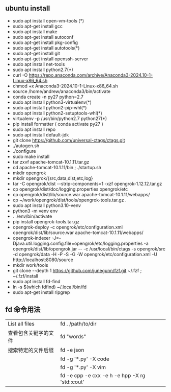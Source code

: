 ## ubuntu install
- sudo apt install open-vm-tools (*)
- sudo apt-get install gcc
- sudo apt install make
- sudo apt-get install autoconf
- sudo apt-get install pkg-config
- sudo apt-get install autotools(*)
- sudo apt-get install git
- sudo apt-get install openssh-server
- sudo apt install net-tools
- sudo apt install python2.7(*)
- curl -O https://repo.anaconda.com/archive/Anaconda3-2024.10-1-Linux-x86_64.sh
- chmod +x Anaconda3-2024.10-1-Linux-x86_64.sh
- source /home/andrew/anaconda3/bin/activate
- conda create -n py27 python=2.7
- sudo apt install python3-virtualenv(*)
- sudo apt install python2-pip-whl(*)
- sudo apt install python2-setuptools-whl(*)
- virtualenv -p /usr/bin/python2.7 python27(*)
- pip install formatter ( conda activate py27 )
- sudo apt install repo
- sudo apt install default-jdk
- git clone https://github.com/universal-ctags/ctags.git
- ./autogen.sh
- ./configure
- sudo make install
- tar zxvf apache-tomcat-10.1.11.tar.gz
- cd apache-tomcat-10.1.11/bin ; ./startup.sh
- mkdir opengrok
- mkdir opengrok/{src,data,dist,etc,log}
- tar -C opengrok/dist --strip-components=1 -xzf  opengrok-1.12.12.tar.gz
- cp opengrok/dist/doc/logging.properties opengrok/etc
- cp opengrok/dist/lib/source.war  apache-tomcat-10.1.11/webapps/
- cp ~/work/opengrok/dist/tools/opengrok-tools.tar.gz   .
- sudo apt install python3.10-venv
- python3 -m venv env
- . ./env/bin/activate
- pip install opengrok-tools.tar.gz
- opengrok-deploy -c opengrok/etc/configuration.xml     opengrok/dist/lib/source.war apache-tomcat-10.1.11/webapps/
- opengrok-indexer     -J=-Djava.util.logging.config.file=opengrok/etc/logging.properties     -a opengrok/dist/lib/opengrok.jar --     -c /usr/local/bin/ctags     -s opengrok/src -d opengrok/data -H -P -S -G     -W opengrok/etc/configuration.xml -U http://localhost:8080/source
- mkdir work/tools
- git clone --depth 1 https://github.com/junegunn/fzf.git ~/.fzf  ;  ~/.fzf/install
- sudo apt install fd-find
- ln -s $(which fdfind) ~/.local/bin/fd
- sudo apt-get install ripgrep



## fd 命令用法



|                      |                                                              |
| -------------------- | ------------------------------------------------------------ |
| List all files       | fd   .   /path/to/dir                                        |
| 查看包含关键字的文件 | fd   "words"                                                 |
| 搜索特定的文件后缀   | fd   -e    json                                              |
|                      | fd   -g    '*.py'    -X   code                               |
|                      | fd   -g    '*.py'    -X   vim                                |
|                      | fd   -e cpp   -e cxx    -e h   -e  hpp   -X   rg 'std::cout' |
